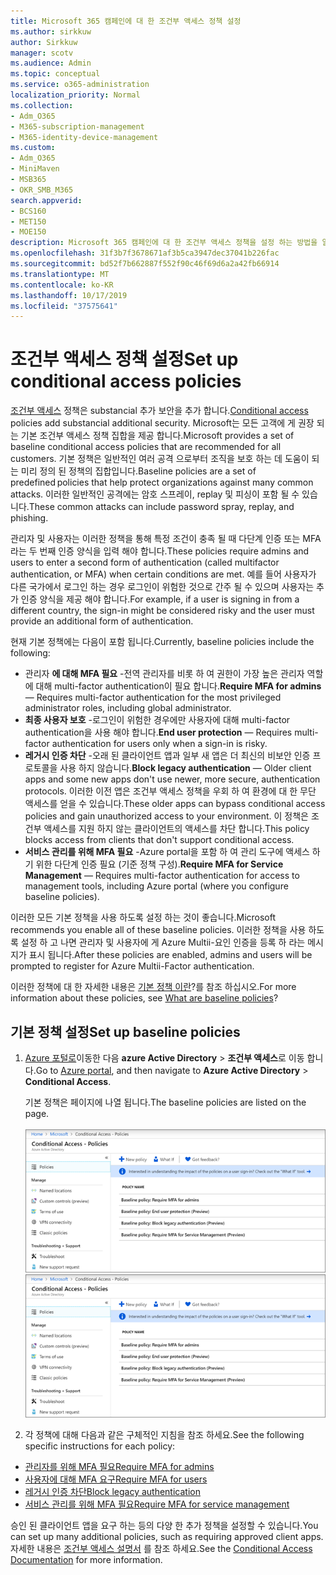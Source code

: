 ```yaml
---
title: Microsoft 365 캠페인에 대 한 조건부 액세스 정책 설정
ms.author: sirkkuw
author: Sirkkuw
manager: scotv
ms.audience: Admin
ms.topic: conceptual
ms.service: o365-administration
localization_priority: Normal
ms.collection:
- Adm_O365
- M365-subscription-management
- M365-identity-device-management
ms.custom:
- Adm_O365
- MiniMaven
- MSB365
- OKR_SMB_M365
search.appverid:
- BCS160
- MET150
- MOE150
description: Microsoft 365 캠페인에 대 한 조건부 액세스 정책을 설정 하는 방법을 알아봅니다.
ms.openlocfilehash: 31f3b7f3678671af3b5ca3947dec37041b226fac
ms.sourcegitcommit: bd52f7b662887f552f90c46f69d6a2a42fb66914
ms.translationtype: MT
ms.contentlocale: ko-KR
ms.lasthandoff: 10/17/2019
ms.locfileid: "37575641"
---
```

# <a name="set-up-conditional-access-policies"></a><span data-ttu-id="a2539-103">조건부 액세스 정책 설정</span><span class="sxs-lookup"><span data-stu-id="a2539-103">Set up conditional access policies</span></span>

<span data-ttu-id="a2539-104">[조건부 액세스](https://docs.microsoft.com/azure/active-directory/conditional-access/overview) 정책은 substancial 추가 보안을 추가 합니다.</span><span class="sxs-lookup"><span data-stu-id="a2539-104">[Conditional access](https://docs.microsoft.com/azure/active-directory/conditional-access/overview) policies add substancial additional security.</span></span> <span data-ttu-id="a2539-105">Microsoft는 모든 고객에 게 권장 되는 기본 조건부 액세스 정책 집합을 제공 합니다.</span><span class="sxs-lookup"><span data-stu-id="a2539-105">Microsoft provides a set of baseline conditional access policies that are recommended for all customers.</span></span> <span data-ttu-id="a2539-106">기본 정책은 일반적인 여러 공격 으로부터 조직을 보호 하는 데 도움이 되는 미리 정의 된 정책의 집합입니다.</span><span class="sxs-lookup"><span data-stu-id="a2539-106">Baseline policies are a set of predefined policies that help protect organizations against many common attacks.</span></span> <span data-ttu-id="a2539-107">이러한 일반적인 공격에는 암호 스프레이, replay 및 피싱이 포함 될 수 있습니다.</span><span class="sxs-lookup"><span data-stu-id="a2539-107">These common attacks can include password spray, replay, and phishing.</span></span>

<span data-ttu-id="a2539-108">관리자 및 사용자는 이러한 정책을 통해 특정 조건이 충족 될 때 다단계 인증 또는 MFA 라는 두 번째 인증 양식을 입력 해야 합니다.</span><span class="sxs-lookup"><span data-stu-id="a2539-108">These policies require admins and users to enter a second form of authentication (called multifactor authentication, or MFA) when certain conditions are met.</span></span> <span data-ttu-id="a2539-109">예를 들어 사용자가 다른 국가에서 로그인 하는 경우 로그인이 위험한 것으로 간주 될 수 있으며 사용자는 추가 인증 양식을 제공 해야 합니다.</span><span class="sxs-lookup"><span data-stu-id="a2539-109">For example, if a user is signing in from a different country, the sign-in might be considered risky and the user must provide an additional form of authentication.</span></span> 

<span data-ttu-id="a2539-110">현재 기본 정책에는 다음이 포함 됩니다.</span><span class="sxs-lookup"><span data-stu-id="a2539-110">Currently, baseline policies include the following:</span></span>
- <span data-ttu-id="a2539-111">관리자 **에 대해 MFA 필요** -전역 관리자를 비롯 하 여 권한이 가장 높은 관리자 역할에 대해 multi-factor authentication이 필요 합니다.</span><span class="sxs-lookup"><span data-stu-id="a2539-111">**Require MFA for admins** — Requires multi-factor authentication for the most privileged administrator roles, including global administrator.</span></span>
- <span data-ttu-id="a2539-112">**최종 사용자 보호** -로그인이 위험한 경우에만 사용자에 대해 multi-factor authentication을 사용 해야 합니다.</span><span class="sxs-lookup"><span data-stu-id="a2539-112">**End user protection** — Requires multi-factor authentication for users only when a sign-in is risky.</span></span> 
- <span data-ttu-id="a2539-113">**레거시 인증 차단** -오래 된 클라이언트 앱과 일부 새 앱은 더 최신의 비보안 인증 프로토콜을 사용 하지 않습니다.</span><span class="sxs-lookup"><span data-stu-id="a2539-113">**Block legacy authentication** — Older client apps and some new apps don't use newer, more secure, authentication protocols.</span></span> <span data-ttu-id="a2539-114">이러한 이전 앱은 조건부 액세스 정책을 우회 하 여 환경에 대 한 무단 액세스를 얻을 수 있습니다.</span><span class="sxs-lookup"><span data-stu-id="a2539-114">These older apps can bypass conditional access policies and gain unauthorized access to your environment.</span></span> <span data-ttu-id="a2539-115">이 정책은 조건부 액세스를 지원 하지 않는 클라이언트의 액세스를 차단 합니다.</span><span class="sxs-lookup"><span data-stu-id="a2539-115">This policy blocks access from clients that don't support conditional access.</span></span> 
- <span data-ttu-id="a2539-116">**서비스 관리를 위해 MFA 필요** -Azure portal을 포함 하 여 관리 도구에 액세스 하기 위한 다단계 인증 필요 (기준 정책 구성).</span><span class="sxs-lookup"><span data-stu-id="a2539-116">**Require MFA for Service Management** — Requires multi-factor authentication for access to management tools, including Azure portal (where you configure baseline policies).</span></span> 

<span data-ttu-id="a2539-117">이러한 모든 기본 정책을 사용 하도록 설정 하는 것이 좋습니다.</span><span class="sxs-lookup"><span data-stu-id="a2539-117">Microsoft recommends you enable all of these baseline policies.</span></span> <span data-ttu-id="a2539-118">이러한 정책을 사용 하도록 설정 하 고 나면 관리자 및 사용자에 게 Azure Multii-요인 인증을 등록 하 라는 메시지가 표시 됩니다.</span><span class="sxs-lookup"><span data-stu-id="a2539-118">After these policies are enabled, admins and users will be prompted to register for Azure Multii-Factor authentication.</span></span>

<span data-ttu-id="a2539-119">이러한 정책에 대 한 자세한 내용은 [기본 정책 이란](https://docs.microsoft.com/azure/active-directory/conditional-access/concept-baseline-protection)?를 참조 하십시오.</span><span class="sxs-lookup"><span data-stu-id="a2539-119">For more information about these policies, see [What are baseline policies](https://docs.microsoft.com/azure/active-directory/conditional-access/concept-baseline-protection)?</span></span>


## <a name="set-up-baseline-policies"></a><span data-ttu-id="a2539-120">기본 정책 설정</span><span class="sxs-lookup"><span data-stu-id="a2539-120">Set up baseline policies</span></span>

1. <span data-ttu-id="a2539-121">[Azure 포털로](https://portal.azure.com)이동한 다음 **azure Active Directory** \> **조건부 액세스**로 이동 합니다.</span><span class="sxs-lookup"><span data-stu-id="a2539-121">Go to [Azure portal](https://portal.azure.com), and then navigate to **Azure Active Directory** \> **Conditional Access**.</span></span>
    
    <span data-ttu-id="a2539-122">기본 정책은 페이지에 나열 됩니다.</span><span class="sxs-lookup"><span data-stu-id="a2539-122">The baseline policies are listed on the page.</span></span> <br/> <br/>
    <span data-ttu-id="a2539-123">![조건부 액세스에 대 한 기준 정책을 나열 하는 페이지입니다.](media/baslinepolicies.png)</span><span class="sxs-lookup"><span data-stu-id="a2539-123">![Page that lists baseline policies for conditional access.](media/baslinepolicies.png)</span></span>
1. <span data-ttu-id="a2539-124">각 정책에 대해 다음과 같은 구체적인 지침을 참조 하세요.</span><span class="sxs-lookup"><span data-stu-id="a2539-124">See the following specific instructions for each policy:</span></span>

  - [<span data-ttu-id="a2539-125">관리자를 위해 MFA 필요</span><span class="sxs-lookup"><span data-stu-id="a2539-125">Require MFA for admins</span></span>](https://docs.microsoft.com/en-us/azure/active-directory/conditional-access/howto-baseline-protect-administrators)
- [<span data-ttu-id="a2539-126">사용자에 대해 MFA 요구</span><span class="sxs-lookup"><span data-stu-id="a2539-126">Require MFA for users</span></span>](https://docs.microsoft.com/en-us/azure/active-directory/conditional-access/howto-baseline-protect-end-users)  
 - [<span data-ttu-id="a2539-127">레거시 인증 차단</span><span class="sxs-lookup"><span data-stu-id="a2539-127">Block legacy authentication</span></span>](https://docs.microsoft.com/en-us/azure/active-directory/conditional-access/howto-baseline-protect-legacy-auth)
  - [<span data-ttu-id="a2539-128">서비스 관리를 위해 MFA 필요</span><span class="sxs-lookup"><span data-stu-id="a2539-128">Require MFA for service management</span></span>](https://docs.microsoft.com/azure/active-directory/conditional-access/howto-baseline-protect-azure)

<span data-ttu-id="a2539-129">승인 된 클라이언트 앱을 요구 하는 등의 다양 한 추가 정책을 설정할 수 있습니다.</span><span class="sxs-lookup"><span data-stu-id="a2539-129">You can set up many additional policies, such as requiring approved client apps.</span></span> <span data-ttu-id="a2539-130">자세한 내용은 [조건부 액세스 설명서](https://docs.microsoft.com/azure/active-directory/conditional-access/) 를 참조 하세요.</span><span class="sxs-lookup"><span data-stu-id="a2539-130">See the [Conditional Access Documentation](https://docs.microsoft.com/azure/active-directory/conditional-access/) for more information.</span></span>